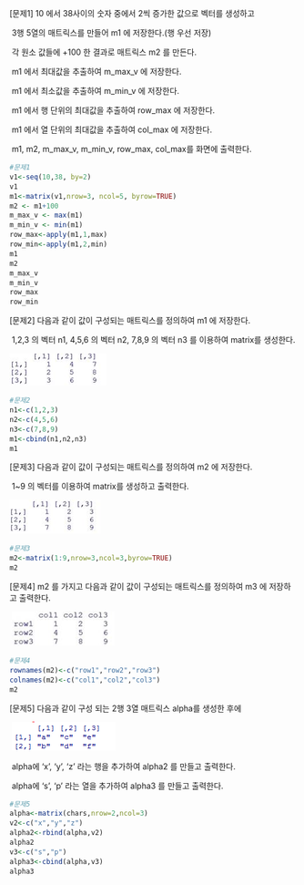 [문제1] 10 에서 38사이의 숫자 중에서 2씩 증가한 값으로 벡터를 생성하고

​      3행 5열의 매트릭스를 만들어 m1 에 저장한다.(행 우선 저장)

​      각 원소 값들에 +100 한 결과로 매트릭스 m2 를 만든다.

​      m1 에서 최대값을 추출하여 m_max_v 에 저장한다.           

​      m1 에서 최소값을 추출하여 m_min_v 에 저장한다.  

​        m1 에서 행 단위의 최대값을 추출하여 row_max 에 저장한다.

​        m1 에서 열 단위의 최대값을 추출하여 col_max 에 저장한다.

​      m1, m2, m_max_v, m_min_v, row_max, col_max를 화면에 출력한다.

 ```R
#문제1
v1<-seq(10,38, by=2)
v1
m1<-matrix(v1,nrow=3, ncol=5, byrow=TRUE)
m2 <- m1+100
m_max_v <- max(m1)
m_min_v <- min(m1)
row_max<-apply(m1,1,max)
row_min<-apply(m1,2,min)
m1
m2
m_max_v
m_min_v
row_max
row_min
 ```

[문제2] 다음과 같이 값이 구성되는 매트릭스를 정의하여 m1 에 저장한다.

​    1,2,3 의 벡터 n1, 4,5,6 의 벡터 n2, 7,8,9 의 벡터 n3 를 이용하여 matrix를 생성한다.

![img](./images/clip_image001.jpg)

```R
#문제2
n1<-c(1,2,3)
n2<-c(4,5,6)
n3<-c(7,8,9)
m1<-cbind(n1,n2,n3)
m1
```



[문제3] 다음과 같이 값이 구성되는 매트릭스를 정의하여 m2 에 저장한다.

​    1~9 의 벡터를 이용하여 matrix를 생성하고 출력한다.

![img](./images/clip_image003.jpg)

```R
#문제3
m2<-matrix(1:9,nrow=3,ncol=3,byrow=TRUE)
m2
```



[문제4] m2 를 가지고 다음과 같이 값이 구성되는 매트릭스를 정의하여 m3 에 저장하고 출력한다.

​     ![img](./images/clip_image005.jpg)

```R
#문제4
rownames(m2)<-c("row1","row2","row3")
colnames(m2)<-c("col1","col2","col3")
m2
```



[문제5] 다음과 같이 구성 되는 2행 3열 매트릭스 alpha를 생성한 후에

​    ![img](./images/clip_image007.jpg)

​     alpha에 ‘x’, ‘y’, ‘z’ 라는 행을 추가하여 alpha2 를 만들고 출력한다.

​    alpha에 ‘s’, ‘p’ 라는 열을 추가하여 alpha3 를 만들고 출력한다.

```R
#문제5
alpha<-matrix(chars,nrow=2,ncol=3)
v2<-c("x","y","z")
alpha2<-rbind(alpha,v2)
alpha2
v3<-c("s","p")
alpha3<-cbind(alpha,v3)
alpha3
```

